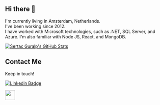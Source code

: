 ###  <h2>Hi there 👋</h2> 

I'm currently living in Amsterdam, Netherlands.<br/>
I've been working since 2012.<br/>
I have worked with Microsoft technologies, such as .NET, SQL Server, and Azure. I'm also familiar with Node JS, React, and MongoDB.<br/>

<p>
	<a target="_blank" rel="noopener noreferrer" href="https://github-readme-stats.vercel.app/api?username=sertacguralp&show_icons=true&theme=algolia&count_private=true">
		<img src="https://github-readme-stats.vercel.app/api?username=sertacguralp&show_icons=true&theme=algolia&count_private=true"
			alt="Sertac Guralp's GitHub Stats"
			data-canonical-src="https://github-readme-stats.vercel.app/api?username=sertacguralp&show_icons=true&theme=algolia&count_private=true"
			style="max-width:100%;">
	</a>
</p>
    
<h2>Contact Me</h2>
<p>Keep in touch!</p>
<p>
<a href="https://www.linkedin.com/in/sertacguralp/" rel="nofollow"><img src="https://img.shields.io/badge/sertacguralp-follow%20on%20linkedin-blue?style=for-the-badge&amp;logo=linkedin" alt="Linkedin Badge" style="max-width:100%;"></a>
</p>
<p>
<a href='https://twitter.com/sertacguralp'><img src='https://img.shields.io/badge/sertacguralp-FOLLOW%20ON%20TWITTER-BLUE?style=for-the-badge&logo=twitter' height='32px'/></a>
</p>


<!--
**sertacguralp/sertacguralp** is a ✨ _special_ ✨ repository because its `README.md` (this file) appears on your GitHub profile.

Here are some ideas to get you started:

- 🔭 I’m currently working on ...
- 🌱 I’m currently learning ...
- 👯 I’m looking to collaborate on ...
- 🤔 I’m looking for help with ...
- 💬 Ask me about ...
- 📫 How to reach me: ...
- 😄 Pronouns: ...
- ⚡ Fun fact: ...
-->
